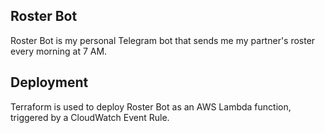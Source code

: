 ## Roster Bot

Roster Bot is my personal Telegram bot that sends me my partner's roster every morning at 7 AM.

## Deployment

Terraform is used to deploy Roster Bot as an AWS Lambda function, triggered by a CloudWatch Event Rule.
